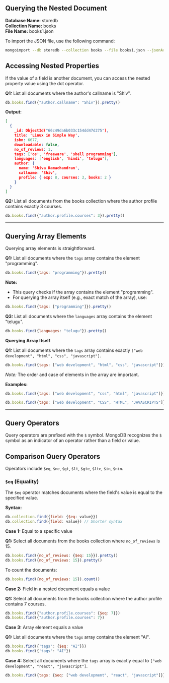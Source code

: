 ## Querying the Nested Document

**Database Name:** storedb  
**Collection Name:** books  
**File Name:** books1.json

To import the JSON file, use the following command:

```bash
mongoimport --db storedb --collection books --file books1.json --jsonArray
```

## Accessing Nested Properties

If the value of a field is another document, you can access the nested property value using the dot operator.

**Q1:** List all documents where the author's callname is "Shiv".

```javascript
db.books.find({"author.callname": "Shiv"}).pretty()
```

**Output:**

```json
[
  {
    _id: ObjectId("66c49da6b033c154dd47d275"),
    title: 'Linux in Simple Way',
    isbn: 6677,
    downloadable: false,
    no_of_reviews: 1,
    tags: ['os', 'freeware', 'shell programming'],
    languages: ['english', 'hindi', 'telugu'],
    author: {
      name: 'Shiva Ramachandran',
      callname: 'Shiv',
      profile: { exp: 8, courses: 3, books: 2 }
    }
  }
]
```

**Q2:** List all documents from the books collection where the author profile contains exactly 3 courses.

```javascript
db.books.find({"author.profile.courses": 3}).pretty()
```

---

## Querying Array Elements

Querying array elements is straightforward. 

**Q1:** List all documents where the `tags` array contains the element "programming".

```javascript
db.books.find({tags: "programming"}).pretty()
```

**Note:** 

- This query checks if the array contains the element "programming".
- For querying the array itself (e.g., exact match of the array), use:

```javascript
db.books.find({tags: ["programming"]}).pretty()
```

**Q3:** List all documents where the `languages` array contains the element "telugu".

```javascript
db.books.find({languages: "telugu"}).pretty()
```

**Querying Array Itself**

**Q1:** List all documents where the `tags` array contains exactly `["web development", "html", "css", "javascript"]`.

```javascript
db.books.find({tags: ["web development", "html", "css", "javascript"]}).pretty()
```

*Note:* The order and case of elements in the array are important.

**Examples:**

```javascript
db.books.find({tags: ["web development", "css", "html", "javascript"]}).pretty()
```

```javascript
db.books.find({tags: ["web development", "CSS", "HTML", "JAVASCRIPTS"]}).pretty()
```

---

## Query Operators

Query operators are prefixed with the `$` symbol. MongoDB recognizes the `$` symbol as an indicator of an operator rather than a field or value.

## Comparison Query Operators

Operators include `$eq`, `$ne`, `$gt`, `$lt`, `$gte`, `$lte`, `$in`, `$nin`.

### `$eq` (Equality)

The `$eq` operator matches documents where the field's value is equal to the specified value.

**Syntax:**

```javascript
db.collection.find({field: {$eq: value}})
db.collection.find({field: value}) // Shorter syntax
```

**Case 1:** Equal to a specific value

**Q1:** Select all documents from the books collection where `no_of_reviews` is 15.

```javascript
db.books.find({no_of_reviews: {$eq: 15}}).pretty()
db.books.find({no_of_reviews: 15}).pretty()
```

To count the documents:

```javascript
db.books.find({no_of_reviews: 15}).count()
```

**Case 2:** Field in a nested document equals a value

**Q1:** Select all documents from the books collection where the author profile contains 7 courses.

```javascript
db.books.find({"author.profile.courses": {$eq: 7}})
db.books.find({"author.profile.courses": 7})
```

**Case 3:** Array element equals a value

**Q1:** List all documents where the `tags` array contains the element "AI".

```javascript
db.books.find({'tags': {$eq: "AI"}})
db.books.find({'tags': "AI"})
```

**Case 4:** Select all documents where the `tags` array is exactly equal to `["web development", "react", "javascript"]`.

```javascript
db.books.find({tags: {$eq: ["web development", "react", "javascript"]}}).pretty()
```